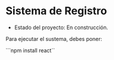 <h1> Sistema de Registro </h1>

- Estado del proyecto: En construcción.

Para ejecutar el sustema, debes poner:

```npm install react``
